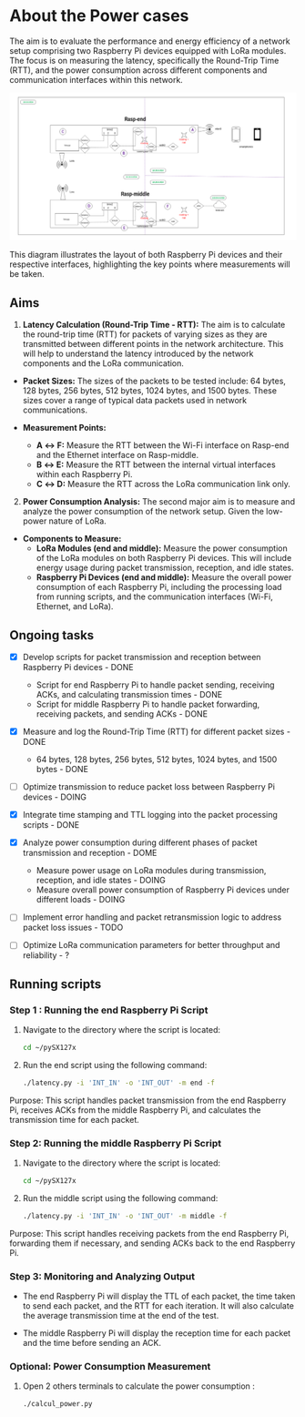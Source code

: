 # About the Power cases
The aim is to evaluate the performance and energy efficiency of a network setup comprising two Raspberry Pi devices equipped with LoRa modules. The focus is on measuring the latency, specifically the Round-Trip Time (RTT), and the power consumption across different components and communication interfaces within this network. 

![power.png](https://github.com/ComputerNetworks-UFRGS/Programmable_Low_End_Networks/blob/main/Documentation/assets/power.png)

This diagram illustrates the layout of both Raspberry Pi devices and their respective interfaces, highlighting the key points where measurements will be taken.

## Aims
1. **Latency Calculation (Round-Trip Time - RTT):**
The aim is to calculate the round-trip time (RTT) for packets of varying sizes as they are transmitted between different points in the network architecture. This will help to understand the latency introduced by the network components and the LoRa communication.

- **Packet Sizes:** The sizes of the packets to be tested include: 64 bytes, 128 bytes, 256 bytes, 512 bytes, 1024 bytes, and 1500 bytes. These sizes cover a range of typical data packets used in network communications.

- **Measurement Points:**
    - **A ↔ F:** Measure the RTT between the Wi-Fi interface on Rasp-end and the Ethernet interface on Rasp-middle.
    - **B ↔ E:** Measure the RTT between the internal virtual interfaces within each Raspberry Pi.
    - **C ↔ D:** Measure the RTT across the LoRa communication link only.

2. **Power Consumption Analysis:**
The second major aim is to measure and analyze the power consumption of the network setup. Given the low-power nature of LoRa.

- **Components to Measure:**
    - **LoRa Modules (end and middle):** Measure the power consumption of the LoRa modules on both Raspberry Pi devices. This will include energy usage during packet transmission, reception, and idle states.
    - **Raspberry Pi Devices (end and middle):** Measure the overall power consumption of each Raspberry Pi, including the processing load from running scripts, and the communication interfaces (Wi-Fi, Ethernet, and LoRa).

## Ongoing tasks

- [X] Develop scripts for packet transmission and reception between Raspberry Pi devices - DONE

    - Script for end Raspberry Pi to handle packet sending, receiving ACKs, and calculating transmission times - DONE
    - Script for middle Raspberry Pi to handle packet forwarding, receiving packets, and sending ACKs - DONE

- [X] Measure and log the Round-Trip Time (RTT) for different packet sizes - DONE

    - 64 bytes, 128 bytes, 256 bytes, 512 bytes, 1024 bytes, and 1500 bytes - DONE

- [ ] Optimize transmission to reduce packet loss between Raspberry Pi devices - DOING

- [X] Integrate time stamping and TTL logging into the packet processing scripts - DONE

- [X] Analyze power consumption during different phases of packet transmission and reception - DOME

    - Measure power usage on LoRa modules during transmission, reception, and idle states - DOING
    - Measure overall power consumption of Raspberry Pi devices under different loads - DOING

- [ ] Implement error handling and packet retransmission logic to address packet loss issues - TODO

- [ ] Optimize LoRa communication parameters for better throughput and reliability - ?

## Running scripts

### Step 1 : Running the end Raspberry Pi Script

1. Navigate to the directory where the script is located:

    ```bash
    cd ~/pySX127x
    ```

2. Run the end script using the following command:

    ```bash
    ./latency.py -i 'INT_IN' -o 'INT_OUT' -m end -f
    ```

Purpose: This script handles packet transmission from the end Raspberry Pi, receives ACKs from the middle Raspberry Pi, and calculates the transmission time for each packet.

### Step 2: Running the middle Raspberry Pi Script

1. Navigate to the directory where the script is located:
    ```bash
    cd ~/pySX127x
    ```

2. Run the middle script using the following command:

    ```bash
    ./latency.py -i 'INT_IN' -o 'INT_OUT' -m middle -f
    ```

Purpose: This script handles receiving packets from the end Raspberry Pi, forwarding them if necessary, and sending ACKs back to the end Raspberry Pi.

### Step 3: Monitoring and Analyzing Output

- The end Raspberry Pi will display the TTL of each packet, the time taken to send each packet, and the RTT for each iteration. It will also calculate the average transmission time at the end of the test.
    
- The middle Raspberry Pi will display the reception time for each packet and the time before sending an ACK.

### Optional: Power Consumption Measurement

1. Open 2 others terminals to calculate the power consumption :

    ```bash
    ./calcul_power.py
    ```